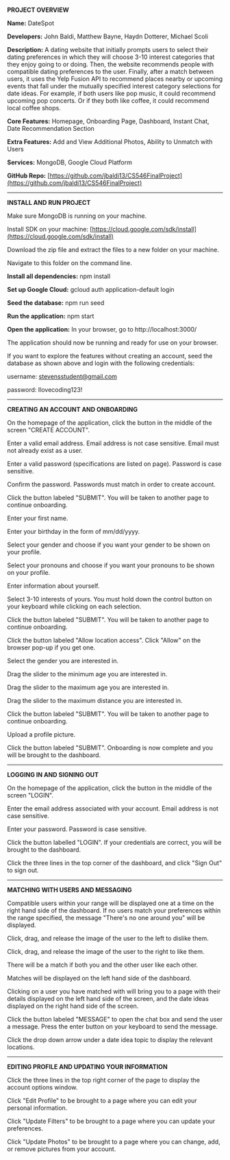 **PROJECT OVERVIEW**

**Name:** DateSpot

**Developers:** John Baldi, Matthew Bayne, Haydn Dotterer, Michael Scoli

**Description:** A dating website that initially prompts users to select their dating preferences in which they will choose 3-10 interest categories that they enjoy going to or doing. Then, the website recommends people with compatible dating preferences to the user. Finally, after a match between users, it uses the Yelp Fusion API to recommend places nearby or upcoming events that fall under the mutually specified interest category selections for date ideas. For example, if both users like pop music, it could recommend upcoming pop concerts. Or if they both like coffee, it could recommend local coffee shops.

**Core Features:** Homepage, Onboarding Page, Dashboard, Instant Chat, Date Recommendation Section

**Extra Features:** Add and View Additional Photos, Ability to Unmatch with Users

**Services:** MongoDB, Google Cloud Platform

**GitHub Repo:** [https://github.com/jbaldi13/CS546FinalProject](https://github.com/jbaldi13/CS546FinalProject)  
** **
**INSTALL AND RUN PROJECT**

Make sure MongoDB is running on your machine.

Install SDK on your machine: [https://cloud.google.com/sdk/install](https://cloud.google.com/sdk/install)

Download the zip file and extract the files to a new folder on your machine.

Navigate to this folder on the command line.

**Install all dependencies:** npm install

**Set up Google Cloud:** gcloud auth application-default login

**Seed the database:** npm run seed

**Run the application:** npm start

**Open the application:** In your browser, go to http://localhost:3000/

The application should now be running and ready for use on your browser.

If you want to explore the features without creating an account, seed the database as shown above and login with the following credentials:

username: stevensstudent@gmail.com

password: Ilovecoding123!
** **
**CREATING AN ACCOUNT AND ONBOARDING**

On the homepage of the application, click the button in the middle of the screen "CREATE ACCOUNT".

Enter a valid email address. Email address is not case sensitive. Email must not already exist as a user.

Enter a valid password (specifications are listed on page). Password is case sensitive.

Confirm the password. Passwords must match in order to create account.

Click the button labeled "SUBMIT". You will be taken to another page to continue onboarding.

Enter your first name.

Enter your birthday in the form of mm/dd/yyyy.

Select your gender and choose if you want your gender to be shown on your profile.

Select your pronouns and choose if you want your pronouns to be shown on your profile.

Enter information about yourself.

Select 3-10 interests of yours. You must hold down the control button on your keyboard while clicking on each selection.

Click the button labeled "SUBMIT". You will be taken to another page to continue onboarding.

Click the button labeled "Allow location access". Click "Allow" on the browser pop-up if you get one.

Select the gender you are interested in.

Drag the slider to the minimum age you are interested in.

Drag the slider to the maximum age you are interested in.

Drag the slider to the maximum distance you are interested in.

Click the button labeled "SUBMIT". You will be taken to another page to continue onboarding.

Upload a profile picture.

Click the button labeled "SUBMIT". Onboarding is now complete and you will be brought to the dashboard.
** **
**LOGGING IN AND SIGNING OUT**

On the homepage of the application, click the button in the middle of the screen "LOGIN".

Enter the email address associated with your account. Email address is not case sensitive.

Enter your password. Password is case sensitive.

Click the button labelled "LOGIN". If your credentials are correct, you will be brought to the dashboard.

Click the three lines in the top corner of the dashboard, and click "Sign Out" to sign out.
** **
**MATCHING WITH USERS AND MESSAGING**

Compatible users within your range will be displayed one at a time on the right hand side of the dashboard. If no users match your preferences within the range specified, the message "There's no one around you" will be displayed.

Click, drag, and release the image of the user to the left to dislike them.

Click, drag, and release the image of the user to the right to like them.

There will be a match if both you and the other user like each other.

Matches will be displayed on the left hand side of the dashboard.

Clicking on a user you have matched with will bring you to a page with their details displayed on the left hand side of the screen, and the date ideas displayed on the right hand side of the screen.

Click the button labeled "MESSAGE" to open the chat box and send the user a message. Press the enter button on your keyboard to send the message.

Click the drop down arrow under a date idea topic to display the relevant locations.
** **
**EDITING PROFILE AND UPDATING YOUR INFORMATION**

Click the three lines in the top right corner of the page to display the account options window.

Click "Edit Profile" to be brought to a page where you can edit your personal information.

Click "Update Filters" to be brought to a page where you can update your preferences.

Click "Update Photos" to be brought to a page where you can change, add, or remove pictures from your account.
